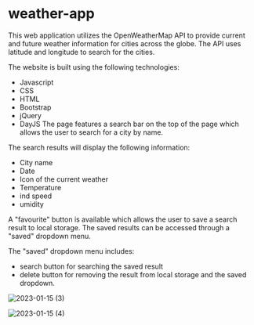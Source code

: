 # weather-app
This web application utilizes the OpenWeatherMap API to provide current and future weather information for cities across the globe.
The API uses latitude and longitude to search for the cities.

The website is built using the following technologies:
- Javascript
- CSS
- HTML
- Bootstrap
- jQuery
- DayJS
The page features a search bar on the top of the page which allows the user to search for a city by name.

The search results will display the following information:
- City name
- Date
- Icon of the current weather
- Temperature
- ind speed
- umidity

A "favourite" button is available which allows the user to save a search result to local storage.
The saved results can be accessed through a "saved" dropdown menu.

The "saved" dropdown menu includes:
-  search button for searching the saved result
-  delete button for removing the result from local storage and the saved dropdown.

![2023-01-15 (3)](https://user-images.githubusercontent.com/94885681/212524059-4d048506-ad18-42ea-b99b-9a7fd1f42080.png)

![2023-01-15 (4)](https://user-images.githubusercontent.com/94885681/212524081-c2636bba-1c84-4c91-8327-c700904614ba.png)

